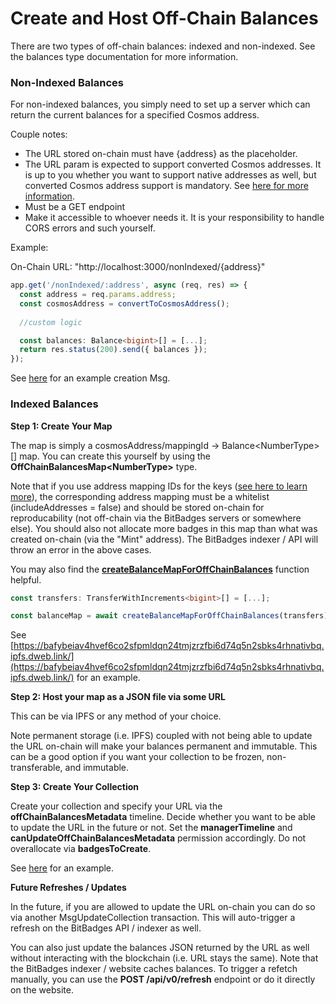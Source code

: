 # Create and Host Off-Chain Balances

There are two types of off-chain balances: indexed and non-indexed. See the balances type documentation for more information.

### Non-Indexed Balances

For non-indexed balances, you simply need to set up a server which can return the current balances for a specified Cosmos address.

Couple notes:

* The URL stored on-chain must have {address} as the placeholder.&#x20;
* The URL param is expected to support converted Cosmos addresses. It is up to you whether you want to support native addresses as well, but converted Cosmos address support is mandatory. See [here for more information](../concepts/accounts.md).
* Must be a GET endpoint
* Make it accessible to whoever needs it. It is your responsibility to handle CORS errors and such yourself.

Example:

On-Chain URL: "http://localhost:3000/nonIndexed/{address}"

```typescript
app.get('/nonIndexed/:address', async (req, res) => {
  const address = req.params.address; 
  const cosmosAddress = convertToCosmosAddress();
  
  //custom logic

  const balances: Balance<bigint>[] = [...];
  return res.status(200).send({ balances });
});
```

See [here](https://github.com/BitBadges/bitbadges-indexer/blob/master/src/setup/bootstrapped-collections/15\_non\_indexed\_balances.json) for an example creation Msg.

### Indexed Balances

**Step 1: Create Your Map**

The map is simply a cosmosAddress/mappingId -> Balance\<NumberType>\[] map. You can create this yourself by using the **OffChainBalancesMap\<NumberType>** type.

Note that if you use address mapping IDs for the keys ([see here to learn more](../concepts/address-mappings-lists.md)), the corresponding address mapping must be a whitelist (includeAddresses = false) and should be stored on-chain for reproducability (not off-chain via the BitBadges servers or somewhere else). You should also not allocate more badges in this map than what was created on-chain (via the "Mint" address). The BitBadges indexer / API will throw an error in the above cases.

You may also find the [**createBalanceMapForOffChainBalances**](https://bitbadges.github.io/bitbadgesjs/packages/utils/docs/functions/createBalanceMapForOffChainBalances.html) function helpful.

```typescript
const transfers: TransferWithIncrements<bigint>[] = [...];

const balanceMap = await createBalanceMapForOffChainBalances(transfers);
```

See [https://bafybeiav4hvef6co2sfpmldqn24tmjzrzfbi6d74q5n2sbks4rhnativbq.ipfs.dweb.link/](https://bafybeiav4hvef6co2sfpmldqn24tmjzrzfbi6d74q5n2sbks4rhnativbq.ipfs.dweb.link/) for an example.

**Step 2: Host your map as a JSON file via some URL**

This can be via IPFS or any method of your choice.&#x20;

Note permanent storage (i.e. IPFS) coupled with not being able to update the URL on-chain will make your balances permanent and immutable. This can be a good option if you want your collection to be frozen, non-transferable, and immutable.&#x20;

**Step 3: Create Your Collection**

Create your collection and specify your URL via the **offChainBalancesMetadata** timeline. Decide whether you want to be able to update the URL in the future or not. Set the **managerTimeline** and **canUpdateOffChainBalancesMetadata** permission accordingly. Do not overallocate via **badgesToCreate**.

See [here](https://github.com/BitBadges/bitbadges-indexer/blob/master/src/setup/bootstrapped-collections/5\_off\_chain\_balances.json) for an example.&#x20;



**Future Refreshes / Updates**

In the future, if you are allowed to update the URL on-chain you can do so via another MsgUpdateCollection transaction. This will auto-trigger a refresh on the BitBadges API / indexer as well.



You can also just update the balances JSON returned by the URL as well without interacting with the blockchain (i.e. URL stays the same). Note that the BitBadges indexer / website caches balances. To trigger a refetch manually, you can use the **POST /api/v0/refresh** endpoint or do it directly on the website.
